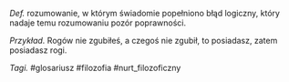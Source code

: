_Def._ rozumowanie, w którym świadomie popełniono błąd logiczny, który nadaje temu rozumowaniu pozór poprawności. 

_Przykład._ Rogów nie zgubiłeś, a czegoś nie zgubił, to posiadasz, zatem posiadasz rogi.

_Tagi._ #glosariusz #filozofia #nurt_filozoficzny 